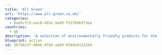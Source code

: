 ```yaml
---
title: 'All Green'
url: 'https://www.all-green.co.uk/'
categories:
  - 6ad9cfc5-eac0-455e-9ad0-f537896373ba
countries:
  - gb
description: 'A selection of environmentally friendly products for the home, garden, pets and other stuff.'
blueprint: action
id: 387d4c37-d666-4f64-aa69-939da41252b4
---
```

